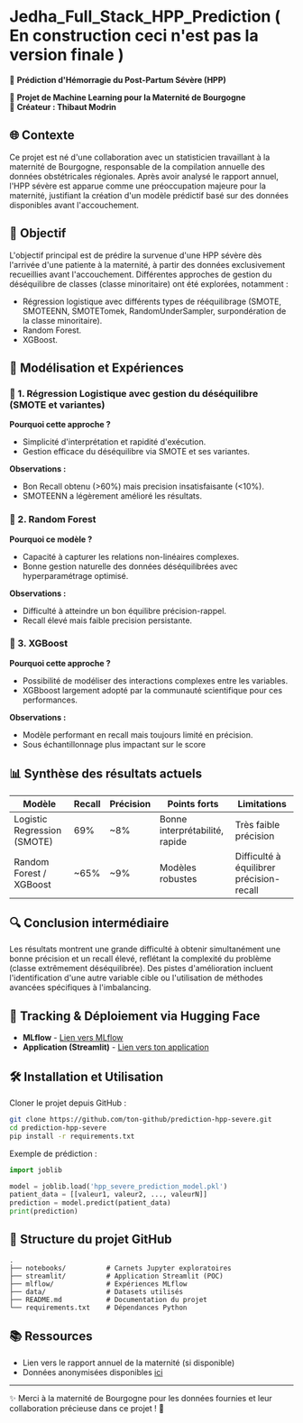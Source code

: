 # Jedha_Full_Stack_HPP_Prediction ( En construction ceci n'est pas la version finale )

🌟 **Prédiction d'Hémorragie du Post-Partum Sévère (HPP)**

🚀 **Projet de Machine Learning pour la Maternité de Bourgogne**  
💪 **Créateur : Thibaut Modrin**

## 🌐 Contexte
Ce projet est né d'une collaboration avec un statisticien travaillant à la maternité de Bourgogne, responsable de la compilation annuelle des données obstétricales régionales. Après avoir analysé le rapport annuel, l'HPP sévère est apparue comme une préoccupation majeure pour la maternité, justifiant la création d'un modèle prédictif basé sur des données disponibles avant l'accouchement.

## 🎯 Objectif
L'objectif principal est de prédire la survenue d'une HPP sévère dès l'arrivée d'une patiente à la maternité, à partir des données exclusivement recueillies avant l'accouchement. Différentes approches de gestion du déséquilibre de classes (classe minoritaire) ont été explorées, notamment :
- Régression logistique avec différents types de rééquilibrage (SMOTE, SMOTEENN, SMOTETomek, RandomUnderSampler, surpondération de la classe minoritaire).
- Random Forest.
- XGBoost.

## 📝 Modélisation et Expériences

### 📌 1. Régression Logistique avec gestion du déséquilibre (SMOTE et variantes)

**Pourquoi cette approche ?**
- Simplicité d'interprétation et rapidité d'exécution.
- Gestion efficace du déséquilibre via SMOTE et ses variantes.

**Observations :**
- Bon Recall  obtenu (>60%) mais precision insatisfaisante (<10%).
- SMOTEENN a légèrement amélioré les résultats.

### 📌 2. Random Forest

**Pourquoi ce modèle ?**
- Capacité à capturer les relations non-linéaires complexes.
- Bonne gestion naturelle des données déséquilibrées avec hyperparamétrage optimisé.

**Observations :**
- Difficulté à atteindre un bon équilibre précision-rappel.
- Recall élevé mais faible precision persistante.

### 📌 3. XGBoost

**Pourquoi cette approche ?**
- Possibilité de modéliser des interactions complexes entre les variables.
- XGBboost largement adopté par la communauté scientifique pour ces performances.

**Observations :**
- Modèle performant en recall mais toujours limité en précision.
- Sous échantillonnage plus impactant sur le score

## 📊 Synthèse des résultats actuels

| Modèle | Recall | Précision | Points forts | Limitations |
|--------|--------|-----------|--------------|-------------|
| Logistic Regression (SMOTE) | 69% | ~8% | Bonne interprétabilité, rapide | Très faible précision |
| Random Forest / XGBoost | ~65% | ~9% | Modèles robustes | Difficulté à équilibrer précision-recall |

## 🔍 Conclusion intermédiaire

Les résultats montrent une grande difficulté à obtenir simultanément une bonne précision et un recall élevé, reflétant la complexité du problème (classe extrêmement déséquilibrée). Des pistes d'amélioration incluent l'identification d'une autre variable cible ou l'utilisation de méthodes avancées spécifiques à l'imbalancing.

## 🤖 Tracking & Déploiement via Hugging Face

- **MLflow** - [Lien vers MLflow](https://thibautmodrin-mlflow.hf.space/)
- **Application (Streamlit)** - [Lien vers ton application](https://github.com/thibautmodrin/Jedha_Full_Stack_HPP_Prediction/blob/main/03_Streamlit/Demo_Streamlit_HPP_Prediction.mp4)

## 🛠️ Installation et Utilisation

Cloner le projet depuis GitHub :

```bash
git clone https://github.com/ton-github/prediction-hpp-severe.git
cd prediction-hpp-severe
pip install -r requirements.txt
```

Exemple de prédiction :

```python
import joblib

model = joblib.load('hpp_severe_prediction_model.pkl')
patient_data = [[valeur1, valeur2, ..., valeurN]]
prediction = model.predict(patient_data)
print(prediction)
```

## 📂 Structure du projet GitHub

```
.
├── notebooks/          # Carnets Jupyter exploratoires
├── streamlit/          # Application Streamlit (POC)
├── mlflow/             # Expériences MLflow
├── data/               # Datasets utilisés
├── README.md           # Documentation du projet
└── requirements.txt    # Dépendances Python
```

## 📚 Ressources
- Lien vers le rapport annuel de la maternité (si disponible)
- Données anonymisées disponibles [ici](https://github.com/thibautmodrin/Jedha_Full_Stack_HPP_Prediction/tree/main/00_Data)

---

✨ Merci à la maternité de Bourgogne pour les données fournies et leur collaboration précieuse dans ce projet ! 🌟

